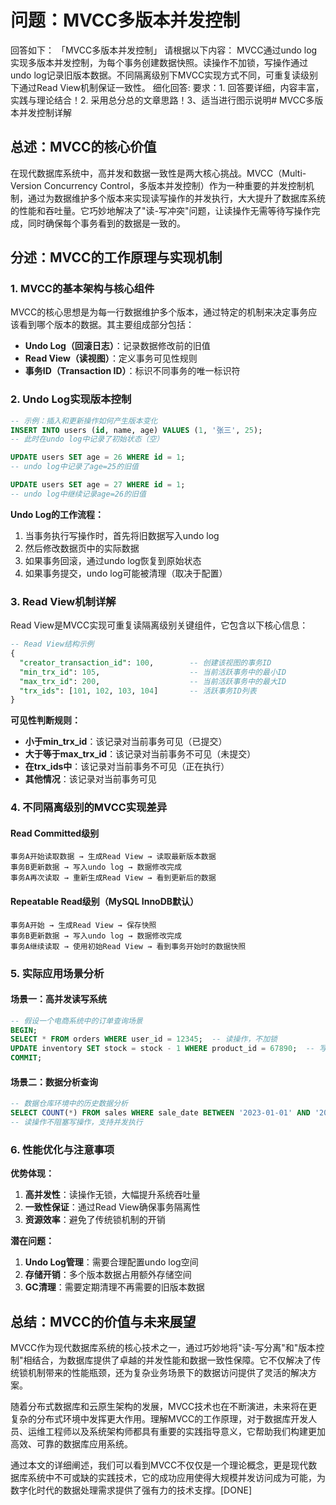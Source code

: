 # 问题：MVCC多版本并发控制
回答如下：
「MVCC多版本并发控制」 请根据以下内容：
MVCC通过undo log实现多版本并发控制，为每个事务创建数据快照。读操作不加锁，写操作通过undo log记录旧版本数据。不同隔离级别下MVCC实现方式不同，可重复读级别下通过Read View机制保证一致性。
 细化回答: 
 要求：1. 回答要详细，内容丰富，实践与理论结合！2. 采用总分总的文章思路！3、适当进行图示说明# MVCC多版本并发控制详解

## 总述：MVCC的核心价值

在现代数据库系统中，高并发和数据一致性是两大核心挑战。MVCC（Multi-Version Concurrency Control，多版本并发控制）作为一种重要的并发控制机制，通过为数据维护多个版本来实现读写操作的并发执行，大大提升了数据库系统的性能和吞吐量。它巧妙地解决了"读-写冲突"问题，让读操作无需等待写操作完成，同时确保每个事务看到的数据是一致的。

## 分述：MVCC的工作原理与实现机制

### 1. MVCC的基本架构与核心组件

MVCC的核心思想是为每一行数据维护多个版本，通过特定的机制来决定事务应该看到哪个版本的数据。其主要组成部分包括：

- **Undo Log（回滚日志）**：记录数据修改前的旧值
- **Read View（读视图）**：定义事务可见性规则
- **事务ID（Transaction ID）**：标识不同事务的唯一标识符

### 2. Undo Log实现版本控制

```sql
-- 示例：插入和更新操作如何产生版本变化
INSERT INTO users (id, name, age) VALUES (1, '张三', 25);
-- 此时在undo log中记录了初始状态（空）

UPDATE users SET age = 26 WHERE id = 1;
-- undo log中记录了age=25的旧值

UPDATE users SET age = 27 WHERE id = 1;
-- undo log中继续记录age=26的旧值
```

**Undo Log的工作流程：**
1. 当事务执行写操作时，首先将旧数据写入undo log
2. 然后修改数据页中的实际数据
3. 如果事务回滚，通过undo log恢复到原始状态
4. 如果事务提交，undo log可能被清理（取决于配置）

### 3. Read View机制详解

Read View是MVCC实现可重复读隔离级别关键组件，它包含以下核心信息：

```sql
-- Read View结构示例
{
  "creator_transaction_id": 100,        -- 创建该视图的事务ID
  "min_trx_id": 105,                    -- 当前活跃事务中的最小ID
  "max_trx_id": 200,                    -- 当前活跃事务中的最大ID
  "trx_ids": [101, 102, 103, 104]       -- 活跃事务ID列表
}
```

**可见性判断规则：**
- **小于min_trx_id**：该记录对当前事务可见（已提交）
- **大于等于max_trx_id**：该记录对当前事务不可见（未提交）
- **在trx_ids中**：该记录对当前事务不可见（正在执行）
- **其他情况**：该记录对当前事务可见

### 4. 不同隔离级别的MVCC实现差异

#### Read Committed级别
```
事务A开始读取数据 → 生成Read View → 读取最新版本数据
事务B更新数据 → 写入undo log → 数据修改完成
事务A再次读取 → 重新生成Read View → 看到更新后的数据
```

#### Repeatable Read级别（MySQL InnoDB默认）
```
事务A开始 → 生成Read View → 保存快照
事务B更新数据 → 写入undo log → 数据修改完成
事务A继续读取 → 使用初始Read View → 看到事务开始时的数据快照
```

### 5. 实际应用场景分析

#### 场景一：高并发读写系统
```sql
-- 假设一个电商系统中的订单查询场景
BEGIN;
SELECT * FROM orders WHERE user_id = 12345;  -- 读操作，不加锁
UPDATE inventory SET stock = stock - 1 WHERE product_id = 67890;  -- 写操作，记录undo log
COMMIT;
```

#### 场景二：数据分析查询
```sql
-- 数据仓库环境中的历史数据分析
SELECT COUNT(*) FROM sales WHERE sale_date BETWEEN '2023-01-01' AND '2023-12-31';
-- 读操作不阻塞写操作，支持并发执行
```

### 6. 性能优化与注意事项

**优势体现：**
1. **高并发性**：读操作无锁，大幅提升系统吞吐量
2. **一致性保证**：通过Read View确保事务隔离性
3. **资源效率**：避免了传统锁机制的开销

**潜在问题：**
1. **Undo Log管理**：需要合理配置undo log空间
2. **存储开销**：多个版本数据占用额外存储空间
3. **GC清理**：需要定期清理不再需要的旧版本数据

## 总结：MVCC的价值与未来展望

MVCC作为现代数据库系统的核心技术之一，通过巧妙地将"读-写分离"和"版本控制"相结合，为数据库提供了卓越的并发性能和数据一致性保障。它不仅解决了传统锁机制带来的性能瓶颈，还为复杂业务场景下的数据访问提供了灵活的解决方案。

随着分布式数据库和云原生架构的发展，MVCC技术也在不断演进，未来将在更复杂的分布式环境中发挥更大作用。理解MVCC的工作原理，对于数据库开发人员、运维工程师以及系统架构师都具有重要的实践指导意义，它帮助我们构建更加高效、可靠的数据库应用系统。

通过本文的详细阐述，我们可以看到MVCC不仅仅是一个理论概念，更是现代数据库系统中不可或缺的实践技术，它的成功应用使得大规模并发访问成为可能，为数字化时代的数据处理需求提供了强有力的技术支撑。[DONE]